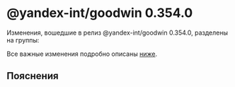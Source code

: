 # @yandex-int/goodwin 0.354.0

<!-- ЧЕЛОВЕЧЕСКОЕ ВСТУПЛЕНИЕ -->

Изменения, вошедшие в релиз @yandex-int/goodwin 0.354.0, разделены на группы:

Все важные изменения подробно описаны [ниже](#Пояснения).

## Пояснения

